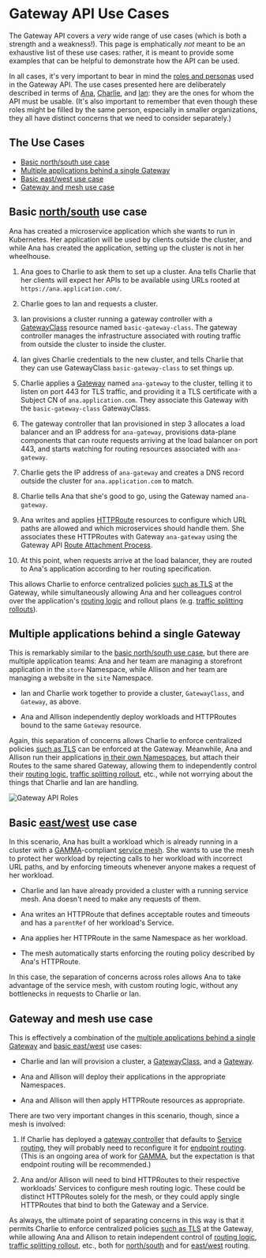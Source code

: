 # Gateway API Use Cases

The Gateway API covers a _very_ wide range of use cases (which is both a
strength and a weakness!). This page is emphatically _not_ meant to be an
exhaustive list of these use cases: rather, it is meant to provide some
examples that can be helpful to demonstrate how the API can be used.

In all cases, it's very important to bear in mind the [roles and personas]
used in the Gateway API. The use cases presented here are deliberately
described in terms of [Ana], [Charlie], and [Ian]: they are the ones for whom the
API must be usable. (It's also important to remember that even though these
roles might be filled by the same person, especially in smaller organizations,
they all have distinct concerns that we need to consider separately.)

[roles and personas]:/concepts/roles-and-personas
[Ana]:/concepts/roles-and-personas#ana
[Charlie]:/concepts/roles-and-personas#charlie
[Ian]:/concepts/roles-and-personas#ian

## The Use Cases

- [Basic north/south use case](#basic-northsouth-use-case)
- [Multiple applications behind a single
  Gateway](#multiple-applications-behind-a-single-gateway)
- [Basic east/west use case](#basic-eastwest-use-case)
- [Gateway and mesh use case](#gateway-and-mesh-use-case)

[role and personas]:/concepts/roles-and-personas

## Basic [north/south] use case

Ana has created a microservice application which she wants to run in
Kubernetes. Her application will be used by clients outside the cluster, and
while Ana has created the application, setting up the cluster is not in her
wheelhouse.

1. Ana goes to Charlie to ask them to set up a cluster. Ana tells Charlie that
   her clients will expect her APIs to be available using URLs rooted at
   `https://ana.application.com/`.

2. Charlie goes to Ian and requests a cluster.

3. Ian provisions a cluster running a gateway controller with a [GatewayClass]
   resource named `basic-gateway-class`. The gateway controller manages the
   infrastructure associated with routing traffic from outside the cluster to
   inside the cluster.

4. Ian gives Charlie credentials to the new cluster, and tells Charlie that
   they can use GatewayClass `basic-gateway-class` to set things up.

5. Charlie applies a [Gateway] named `ana-gateway` to the cluster, telling it
   to listen on port 443 for TLS traffic, and providing it a TLS certificate
   with a Subject CN of `ana.application.com`. They associate this Gateway with the `basic-gateway-class` GatewayClass.

6. The gateway controller that Ian provisioned in step 3 allocates a load
   balancer and an IP address for `ana-gateway`, provisions data-plane
   components that can route requests arriving at the load balancer on port
   443, and starts watching for routing resources associated with
   `ana-gateway`.

7. Charlie gets the IP address of `ana-gateway` and creates a DNS record
   outside the cluster for `ana.application.com` to match.

8. Charlie tells Ana that she's good to go, using the Gateway named
   `ana-gateway`.

9. Ana writes and applies [HTTPRoute] resources to configure which URL paths
   are allowed and which microservices should handle them. She associates
   these HTTPRoutes with Gateway `ana-gateway` using the Gateway API [Route
   Attachment Process].

10. At this point, when requests arrive at the load balancer, they are routed
    to Ana's application according to her routing specification.

This allows Charlie to enforce centralized policies [such as
TLS](/guides/tls#downstream-tls) at the Gateway, while simultaneously allowing
Ana and her colleagues control over the application's [routing
logic](/guides/http-routing) and rollout plans (e.g. [traffic splitting
rollouts](/guides/traffic-splitting)).

[north/south]:/concepts/glossary#northsouth-traffic

## Multiple applications behind a single Gateway

This is remarkably similar to the [basic north/south use
case](#basic-northsouth-use-case), but there are multiple application teams:
Ana and her team are managing a storefront application in the `store`
Namespace, while Allison and her team are managing a website in the `site`
Namespace.

- Ian and Charlie work together to provide a cluster, `GatewayClass`, and
  `Gateway`, as above.

- Ana and Allison independently deploy workloads and HTTPRoutes bound to the
  same `Gateway` resource.

Again, this separation of concerns allows Charlie to enforce centralized
policies [such as TLS](/guides/tls#downstream-tls) can be enforced at the
Gateway. Meanwhile, Ana and Allison run their applications [in their own
Namespaces](/guides/multiple-ns), but attach their Routes to the same shared
Gateway, allowing them to independently control their [routing
logic](/guides/http-routing), [traffic splitting
rollout](/guides/traffic-splitting), etc., while not worrying about the things
that Charlie and Ian are handling.

[HTTPRoute]:/api-types/httproute
[GatewayClass]:/api-types/gatewayclass
[Gateway]:/api-types/gateway
[Route Attachment Process]:/concepts/api-overview#attaching-routes-to-gateways

![Gateway API Roles](/images/gateway-roles.png)

## Basic [east/west] use case

In this scenario, Ana has built a workload which is already running in a
cluster with a [GAMMA]-compliant [service mesh]. She wants to use the mesh to
protect her workload by rejecting calls to her workload with incorrect
URL paths, and by enforcing timeouts whenever anyone makes a request of her
workload.

- Charlie and Ian have already provided a cluster with a running service mesh.
  Ana doesn't need to make any requests of them.

- Ana writes an HTTPRoute that defines acceptable routes and timeouts and has
  a `parentRef` of her workload's Service.

- Ana applies her HTTPRoute in the same Namespace as her workload.

- The mesh automatically starts enforcing the routing policy described by
  Ana's HTTPRoute.

In this case, the separation of concerns across roles allows Ana to take
advantage of the service mesh, with custom routing logic, without any
bottlenecks in requests to Charlie or Ian.

[east/west]:/concepts/glossary#eastwest-traffic
[GAMMA]:/contributing/gamma/
[service mesh]:/concepts/glossary#service-mesh

## Gateway and mesh use case

This is effectively a combination of the [multiple applications behind a
single Gateway](#multiple-applications-behind-a-single-gateway) and [basic
east/west](#basic-eastwest-use-case) use cases:

- Charlie and Ian will provision a cluster, a [GatewayClass], and a [Gateway].

- Ana and Allison will deploy their applications in the appropriate
  Namespaces.

- Ana and Allison will then apply HTTPRoute resources as appropriate.

There are two very important changes in this scenario, though, since a mesh is
involved:

1. If Charlie has deployed a [gateway controller] that defaults to [Service
   routing], they will probably need to reconfigure it for [endpoint routing].
   (This is an ongoing area of work for [GAMMA], but the expectation is that
   endpoint routing will be recommended.)

2. Ana and/or Allison will need to bind HTTPRoutes to their respective
   workloads' Services to configure mesh routing logic. These could be
   distinct HTTPRoutes solely for the mesh, or they could apply single
   HTTPRoutes that bind to both the Gateway and a Service.

As always, the ultimate point of separating concerns in this way is that it
permits Charlie to enforce centralized policies [such as
TLS](/guides/tls#downstream-tls) at the Gateway, while allowing Ana and
Allison to retain independent control of [routing
logic](/guides/http-routing), [traffic splitting
rollout](/guides/traffic-splitting), etc., both for [north/south] and for
[east/west] routing.




[gateway controller]:/concepts/glossary#gateway-controller
[Service routing]:/concepts/glossary#service-routing
[endpoint routing]:/concepts/glossary#endpoint-routing
